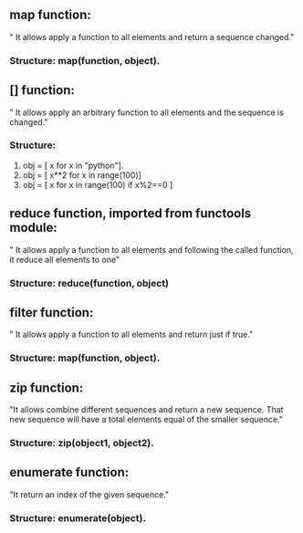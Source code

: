 ## map function:

" It allows apply a function to all elements and return a sequence changed."

### Structure: map(function, object).


## [] function:

" It allows apply an arbitrary function to all elements 
and the sequence is changed."

### Structure: 
 1. obj = [ x for x in "python"].
 2. obj = [ x**2 for x in range(100)]
 3. obj = [ x for x in range(100) if x%2==0 ]

## reduce function, imported from functools module:

" It allows apply a function to all elements and following 
the called function, it reduce all elements to one"

### Structure: reduce(function, object)


## filter function:

" It allows apply a function to all elements and return 
just if true."

### Structure: map(function, object).


## zip function:

"It allows combine different sequences and return a new sequence. 
That new sequence will have a total elements equal of the smaller sequence."

### Structure: zip(object1, object2).


## enumerate function:

"It return an index of the given sequence."

### Structure: enumerate(object).
